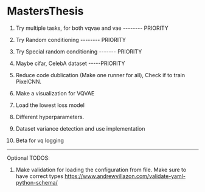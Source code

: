 # MastersThesis

1. Try multiple tasks, for both vqvae and vae -------- PRIORITY

2. Try Random conditioning -------- PRIORITY

3. Try Special random conditioning ------- PRIORITY

4. Maybe cifar, CelebA dataset -----PRIORITY

5. Reduce code dublication (Make one runner for all),
Check if to train PixelCNN. 

6. Make a visualization for VQVAE

8. Load the lowest loss model

9. Different hyperparameters.

10. Dataset variance detection and use implementation

11. Beta for vq logging


----------------
Optional TODOS:
1. Make validation for loading the configuration from file. Make sure to have correct types
    https://www.andrewvillazon.com/validate-yaml-python-schema/
